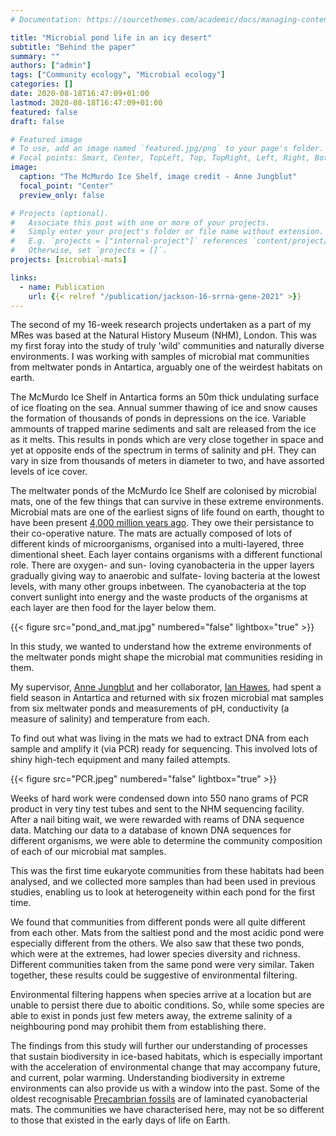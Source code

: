 ```yaml
---
# Documentation: https://sourcethemes.com/academic/docs/managing-content/

title: "Microbial pond life in an icy desert"
subtitle: "Behind the paper"
summary: ""
authors: ["admin"]
tags: ["Community ecology", "Microbial ecology"]
categories: []
date: 2020-08-18T16:47:09+01:00
lastmod: 2020-08-18T16:47:09+01:00
featured: false
draft: false

# Featured image
# To use, add an image named `featured.jpg/png` to your page's folder.
# Focal points: Smart, Center, TopLeft, Top, TopRight, Left, Right, BottomLeft, Bottom, BottomRight.
image:
  caption: "The McMurdo Ice Shelf, image credit - Anne Jungblut"
  focal_point: "Center"
  preview_only: false

# Projects (optional).
#   Associate this post with one or more of your projects.
#   Simply enter your project's folder or file name without extension.
#   E.g. `projects = ["internal-project"]` references `content/project/deep-learning/index.md`.
#   Otherwise, set `projects = []`.
projects: [microbial-mats]

links:
  - name: Publication
    url: {{< relref "/publication/jackson-16-srrna-gene-2021" >}}
---
```


The second of my 16-week research projects undertaken as a part of my MRes was based at the Natural History Museum (NHM), London. This was my first foray into the study of truly 'wild' communities and naturally diverse environments. I was working with samples of microbial mat communities from meltwater ponds in Antartica, arguably one of the weirdest habitats on earth.

The McMurdo Ice Shelf in Antartica forms an 50m thick undulating surface of ice floating on the sea. Annual summer thawing of ice and snow causes the formation of thousands of ponds in depressions on the ice. Variable ammounts of trapped marine sediments and salt are released from the ice as it melts. This results in ponds which are very close together in space and yet at opposite ends of the spectrum in terms of salinity and pH. They can vary in size from thousands of meters in diameter to two, and have assorted levels of ice cover.

The meltwater ponds of the McMurdo Ice Shelf are colonised by microbial mats, one of the few things that can survive in these extreme environments. Microbial mats are one of the earliest signs of life found on earth, thought to have been present [4,000 million years ago](https://doi.org/10.1098/rspb.1999.0934). They owe their persistance to their co-operative nature. The mats are actually composed of lots of different kinds of microorganisms, organised into a multi-layered, three dimentional sheet. Each layer contains organisms with a different functional role. There are oxygen- and sun- loving cyanobacteria in the upper layers gradually giving way to  anaerobic and sulfate- loving bacteria at the lowest levels, with many other groups inbetween. The cyanobacteria at the top convert sunlight into energy and the waste products of the organisms at each layer are then food for the layer below them.

{{< figure src="pond_and_mat.jpg" numbered="false" lightbox="true" >}}

In this study, we wanted to understand how the extreme environments of the meltwater ponds might shape the microbial mat communities residing in them.


My supervisor, [Anne Jungblut](https://www.nhm.ac.uk/our-science/departments-and-staff/staff-directory/anne-jungblut.html) and her collaborator, [Ian Hawes](https://www.waikato.ac.nz/staff-profiles/people/ihawes), had spent a field season in Antartica and returned with six frozen microbial mat samples from six meltwater ponds and measurements of pH, conductivity (a measure of salinity) and temperature from each.

To find out what was living in the mats we had to extract DNA from each sample and amplify it (via PCR) ready for sequencing. This involved lots of shiny high-tech equipment and many failed attempts.

{{< figure src="PCR.jpeg" numbered="false" lightbox="true" >}}

Weeks of hard work were condensed down into 550 nano grams of PCR product in very tiny test tubes and sent to the NHM sequencing facility. After a nail biting wait, we were rewarded with reams of DNA sequence data. Matching our data to a database of known DNA sequences for different organisms, we were able to determine the community composition of each of our microbial mat samples.


This was the first time eukaryote communities from these habitats had been analysed, and we collected more samples than had been used in previous studies, enabling us to look at heterogeneity within each pond for the first time.

We found that communities from different ponds were all quite different from each other. Mats from the saltiest pond and the most acidic pond were especially different from the others. We also saw that these two ponds, which were at the extremes, had lower species diversity and richness. Different communities taken from the same pond were very similar. Taken together, these results could be suggestive of environmental filtering.

Environmental filtering happens when species arrive at a location but are unable to persist there due to aboitic conditions. So, while some species are able to exist in ponds just few meters away, the extreme salinity of a neighbouring pond may prohibit them from establishing there.

The findings from this study will further our understanding of processes that sustain biodiversity in ice-based habitats, which is especially important with the acceleration of environmental change that may accompany future, and current, polar warming. Understanding biodiversity in extreme environments can also provide us with a window into the past. Some of the oldest recognisable [Precambrian fossils](https://doi.org/10.1017/S1473550415000579) are of laminated cyanobacterial mats. The communities we have characterised here, may not be so different to those that existed in the early days of life on Earth.
